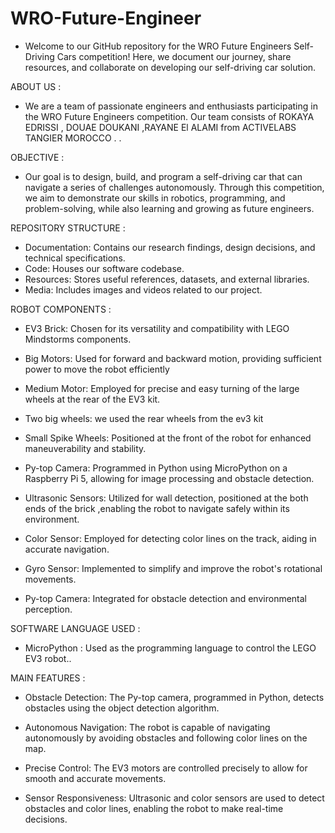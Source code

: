 # WRO-Future-Engineer
- Welcome to our GitHub repository for the WRO Future Engineers Self-Driving Cars competition! Here, we document our journey, share resources, and collaborate on developing our self-driving car solution.

ABOUT US :

  + We are a team of passionate engineers and enthusiasts participating in the WRO Future Engineers competition. Our team consists of ROKAYA EDRISSI , DOUAE DOUKANI ,RAYANE El ALAMI  from ACTIVELABS TANGIER MOROCCO .
.

 OBJECTIVE :
 
  + Our goal is to design, build, and program a self-driving car that can navigate a series of challenges autonomously. Through this competition, we aim to demonstrate our skills in robotics, programming, and problem-solving, while also learning and growing as future engineers.

REPOSITORY  STRUCTURE :

  * Documentation: Contains our research findings, design decisions, and technical specifications.
  * Code: Houses our software codebase.
  * Resources: Stores useful references, datasets, and external libraries.
  * Media: Includes images and videos related to our project.

ROBOT COMPONENTS :
    
* EV3 Brick: Chosen for its versatility and compatibility with LEGO Mindstorms components.
  
*	Big Motors: Used for forward and backward motion, providing sufficient power to move the robot efficiently
  
*	Medium Motor: Employed for precise and easy turning of the large wheels at the rear of the EV3 kit.

*	Two big wheels: we used the rear wheels from the ev3 kit
  
*	Small Spike Wheels: Positioned at the front of the robot for enhanced maneuverability and stability.
  
*	Py-top Camera: Programmed in Python using MicroPython on a Raspberry Pi 5, allowing for image processing and obstacle detection.

*	Ultrasonic Sensors: Utilized for wall detection, positioned at the both ends of the brick ,enabling the robot to navigate safely within its environment.
  
*	Color Sensor: Employed for detecting color lines on the track, aiding in accurate navigation.
  
*	Gyro Sensor: Implemented to simplify and improve the robot's rotational movements.
  
*	Py-top Camera: Integrated for obstacle detection and environmental perception.

SOFTWARE LANGUAGE USED : 

*	MicroPython : Used as the programming language to control the LEGO EV3 robot.. 

MAIN FEATURES : 

* Obstacle Detection: The Py-top camera, programmed in Python, detects obstacles using the object detection algorithm.

* Autonomous Navigation: The robot is capable of navigating autonomously by avoiding obstacles and following color lines on the map.

* Precise Control: The EV3 motors are controlled precisely to allow for smooth and accurate movements.

* Sensor Responsiveness: Ultrasonic and color sensors are used to detect obstacles and color lines, enabling the robot to make real-time decisions.




